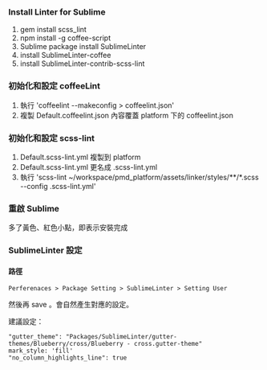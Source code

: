 ### Install Linter for Sublime

1. gem install scss_lint
2. npm install -g coffee-script
3. Sublime package install SublimeLinter
4. install SublimeLinter-coffee
5. install Sublime​Linter-contrib-scss-lint

### 初始化和設定 coffeeLint

1. 執行 'coffeelint --makeconfig > coffeelint.json'
2. 複製 Default.coffeelint.json 內容覆蓋 platform 下的 coffeelint.json

### 初始化和設定 scss-lint

1. Default.scss-lint.yml 複製到 platform
2. Default.scss-lint.yml 更名成 .scss-lint.yml
3. 執行 'scss-lint ~/workspace/pmd_platform/assets/linker/styles/**/*.scss --config .scss-lint.yml'

### 重啟 Sublime

多了黃色、紅色小點，即表示安裝完成

### SublimeLinter 設定

#### 路徑

```
Perferenaces > Package Setting > SublimeLinter > Setting User
```

然後再 save 。會自然產生對應的設定。

建議設定：

```
"gutter_theme": "Packages/SublimeLinter/gutter-themes/Blueberry/cross/Blueberry - cross.gutter-theme"
mark_style: 'fill'
"no_column_highlights_line": true
```